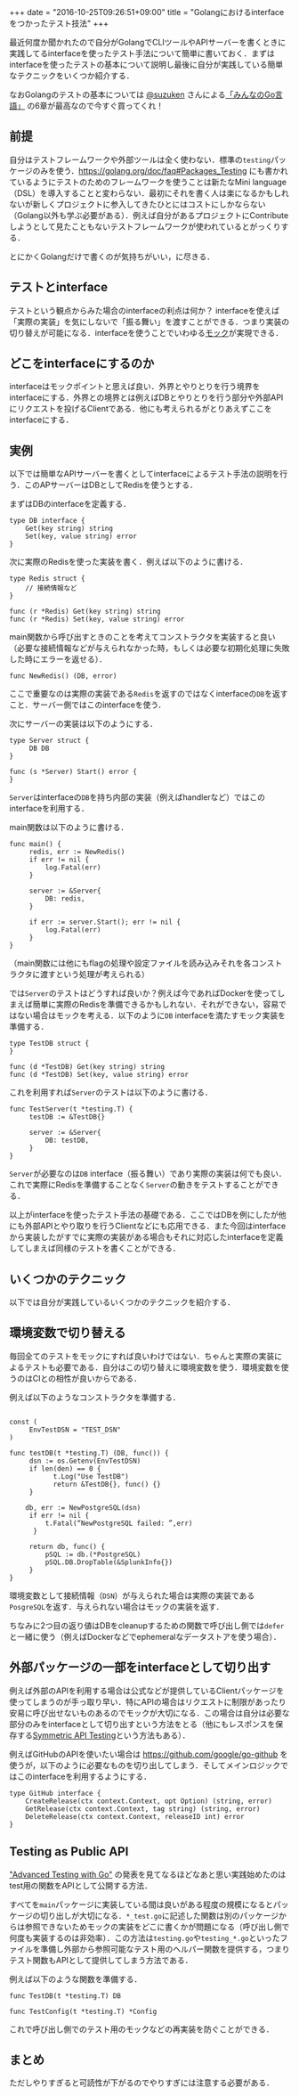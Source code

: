 +++
date = "2016-10-25T09:26:51+09:00"
title = "Golangにおけるinterfaceをつかったテスト技法"
+++

最近何度か聞かれたので自分がGolangでCLIツールやAPIサーバーを書くときに実践してるinterfaceを使ったテスト手法について簡単に書いておく．まずはinterfaceを使ったテストの基本について説明し最後に自分が実践している簡単なテクニックをいくつか紹介する．

なおGolangのテストの基本については [@suzuken](https://twitter.com/suzu_v) さんによる[「みんなのGo言語」](https://www.amazon.co.jp/dp/477418392X) の6章が最高なので今すぐ買ってくれ！

## 前提

自分はテストフレームワークや外部ツールは全く使わない．標準の`testing`パッケージのみを使う．https://golang.org/doc/faq#Packages_Testing にも書かれているようにテストのためのフレームワークを使うことは新たなMini language（DSL）を導入することと変わらない．最初にそれを書く人は楽になるかもしれないが新しくプロジェクトに参入してきたひとにはコストにしかならない（Golang以外も学ぶ必要がある）．例えば自分があるプロジェクトにContributeしようとして見たこともないテストフレームワークが使われているとがっくりする．

とにかくGolangだけで書くのが気持ちがいい，に尽きる．

## テストとinterface

テストという観点からみた場合のinterfaceの利点は何か？ interfaceを使えば「実際の実装」を気にしないで「振る舞い」を渡すことができる．つまり実装の切り替えが可能になる．interfaceを使うことでいわゆる[モック](https://en.wikipedia.org/wiki/Mock_object)が実現できる．

## どこをinterfaceにするのか

interfaceはモックポイントと思えば良い．外界とやりとりを行う境界をinterfaceにする．外界との境界とは例えばDBとやりとりを行う部分や外部APIにリクエストを投げるClientである．他にも考えられるがとりあえずここをinterfaceにする．


## 実例

以下では簡単なAPIサーバーを書くとしてinterfaceによるテスト手法の説明を行う．このAPサーバーはDBとしてRedisを使うとする．

まずはDBのinterfaceを定義する．

```golang
type DB interface {
    Get(key string) string
    Set(key, value string) error
}
```

次に実際のRedisを使った実装を書く．例えば以下のように書ける．

```golang
type Redis struct {
    // 接続情報など
}

func (r *Redis) Get(key string) string 
func (r *Redis) Set(key, value string) error
```

main関数から呼び出すときのことを考えてコンストラクタを実装すると良い（必要な接続情報などが与えられなかった時，もしくは必要な初期化処理に失敗した時にエラーを返せる）．

```golang
func NewRedis() (DB, error)
```

ここで重要なのは実際の実装である`Redis`を返すのではなくinterfaceの`DB`を返すこと．サーバー側ではこのinterfaceを使う．

次にサーバーの実装は以下のようにする．

```golang
type Server struct {
     DB DB
}

func (s *Server) Start() error {
}
```

`Server`はinterfaceの`DB`を持ち内部の実装（例えばhandlerなど）ではこのinterfaceを利用する．

main関数は以下のように書ける．

```golang
func main() {
     redis, err := NewRedis()
     if err != nil {
         log.Fatal(err)
     }

     server := &Server{
         DB: redis,
     }

     if err := server.Start(); err != nil {
         log.Fatal(err)
     }
}
```

（main関数には他にもflagの処理や設定ファイルを読み込みそれを各コンストラクタに渡すという処理が考えられる）

では`Server`のテストはどうすれば良いか？例えば今であればDockerを使ってしまえば簡単に実際のRedisを準備できるかもしれない．それができない，容易ではない場合はモックを考える．以下のように`DB` interfaceを満たすモック実装を準備する．

```golang
type TestDB struct {
}

func (d *TestDB) Get(key string) string 
func (d *TestDB) Set(key, value string) error 
```

これを利用すれば`Server`のテストは以下のように書ける．

```golang
func TestServer(t *testing.T) {
     testDB := &TestDB{}

     server := &Server{
         DB: testDB,
     }    
}
```

`Server`が必要なのは`DB` interface（振る舞い）であり実際の実装は何でも良い．これで実際にRedisを準備することなく`Server`の動きをテストすることができる．

以上がinterfaceを使ったテスト手法の基礎である．ここではDBを例にしたが他にも外部APIとやり取りを行うClientなどにも応用できる．また今回はinterfaceから実装したがすでに実際の実装がある場合もそれに対応したinterfaceを定義してしまえば同様のテストを書くことができる．

## いくつかのテクニック

以下では自分が実践しているいくつかのテクニックを紹介する．

## 環境変数で切り替える

毎回全てのテストをモックにすれば良いわけではない．ちゃんと実際の実装によるテストも必要である．自分はこの切り替えに環境変数を使う．環境変数を使うのはCIとの相性が良いからである．

例えば以下のようなコンストラクタを準備する．

```golang

const (
     EnvTestDSN = "TEST_DSN"
)

func testDB(t *testing.T) (DB, func()) {
     dsn := os.Getenv(EnvTestDSN)
     if len(den) == 0 {
           t.Log("Use TestDB")
           return &TestDB{}, func() {}
     }

    db, err := NewPostgreSQL(dsn)
     if err != nil {
         t.Fatal(“NewPostgreSQL failed: ”,err)
      }

     return db, func() {
         pSQL := db.(*PostgreSQL)
         pSQL.DB.DropTable(&SplunkInfo{})
     }
}
```

環境変数として接続情報（`DSN`）が与えられた場合は実際の実装である`PosgreSQL`を返す．与えられない場合はモックの実装を返す．

ちなみに2つ目の返り値はDBをcleanupするための関数で呼び出し側では`defer`と一緒に使う（例えばDockerなどでephemeralなデータストアを使う場合）．

## 外部パッケージの一部をinterfaceとして切り出す

例えば外部のAPIを利用する場合は公式などが提供しているClientパッケージを使ってしまうのが手っ取り早い．特にAPIの場合はリクエストに制限があったり安易に呼び出せないものあるのでモックが大切になる．この場合は自分は必要な部分のみをinterfaceとして切り出すという方法をとる（他にもレスポンスを保存する[Symmetric API Testing](https://blog.gopheracademy.com/advent-2015/symmetric-api-testing-in-go/)という方法もある）．

例えばGitHubのAPIを使いたい場合は https://github.com/google/go-github を使うが，以下のように必要なものを切り出してしまう．そしてメインロジックではこのinterfaceを利用するようにする．

```golang
type GitHub interface {
    CreateRelease(ctx context.Context, opt Option) (string, error)
    GetRelease(ctx context.Context, tag string) (string, error)
    DeleteRelease(ctx context.Context, releaseID int) error
}
```

## Testing as Public API

["Advanced Testing with Go"](https://speakerdeck.com/mitchellh/advanced-testing-with-go) の発表を見てなるほどなあと思い実践始めたのはtest用の関数をAPIとして公開する方法．

すべてを`main`パッケージに実装している間は良いがある程度の規模になるとパッケージの切り出しが大切になる．`*_test.go`に記述した関数は別のパッケージからは参照できないためモックの実装をどこに書くかが問題になる（呼び出し側で何度も実装するのは非効率）．この方法は`testing.go`や`testing_*.go`といったファイルを準備し外部から参照可能なテスト用のヘルパー関数を提供する，つまりテスト関数もAPIとして提供してしまう方法である．

例えば以下のような関数を準備する．

```golang
func TestDB(t *testing.T) DB
```

```golang
func TestConfig(t *testing.T) *Config
```

これで呼び出し側でのテスト用のモックなどの再実装を防ぐことができる．

## まとめ

ただしやりすぎると可読性が下がるのでやりすぎには注意する必要がある．

